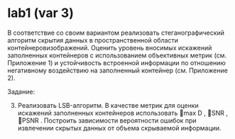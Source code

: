 # lab1 (var 3)

В соответствие со своим вариантом реализовать стеганографический
алгоритм скрытия данных в пространственной области контейнеровизображений. Оценить уровень вносимых искажений заполненных
контейнеров с использованием объективных метрик (см. Приложение 1) и
устойчивость встроенной информации по отношению негативному
воздействию на заполненный контейнер (см. Приложение 2).

Задание: 

3) Реализовать LSB-алгоритм. В качестве метрик для оценки искажений
   заполненных контейнеров использовать
   max D ,
   SNR ,
   PSNR . Построить
   зависимости вероятности ошибок при извлечении скрытых данных от объема
   скрываемой информации.